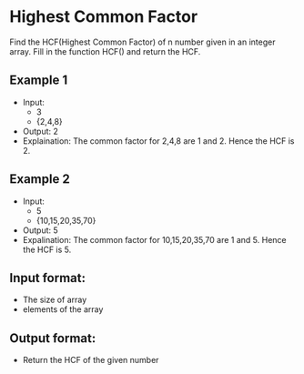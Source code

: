 # Highest Common Factor

Find the HCF(Highest Common Factor) of n number given in an integer array. Fill in the function HCF() and return the HCF.

## Example 1
- Input:
  - 3
  - {2,4,8}
- Output: 2
- Explaination: The common factor for 2,4,8 are 1 and 2. Hence the HCF is 2.

## Example 2
- Input:
  - 5
  - {10,15,20,35,70}
- Output: 5
- Expalination: The common factor for 10,15,20,35,70 are 1 and 5. Hence the HCF is 5.

## Input format:
- The size of array
- elements of the array

## Output format:
- Return the HCF of the given number

